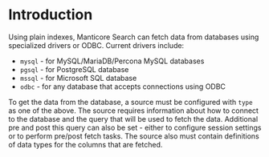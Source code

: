 # Introduction

Using plain indexes, Manticore Search can fetch data from databases using specialized drivers or ODBC. Current drivers include:

* `mysql` - for MySQL/MariaDB/Percona MySQL databases
* `pgsql` - for PostgreSQL database
* `mssql` - for Microsoft SQL database
* `odbc` - for any database that accepts connections using ODBC

To get the data from the database, a source must be configured with `type` as one of the above. The source requires information about how to connect to the database and the query that will be used to fetch the data. Additional pre and post this query can also be set - either to configure session settings or to perform pre/post fetch tasks. The source also must contain definitions of data types for the columns that are fetched.